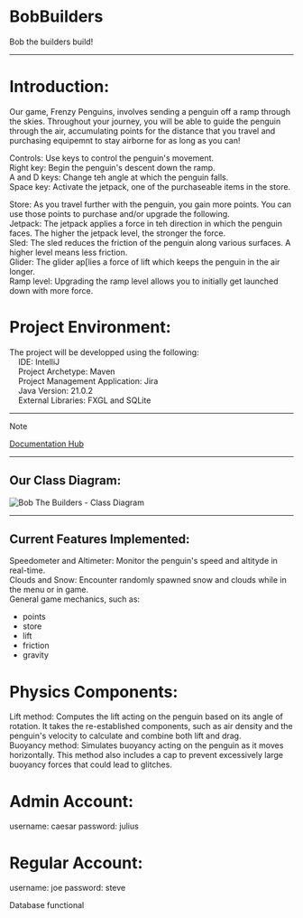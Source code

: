 # BobBuilders
Bob the builders build!

---
# Introduction:
Our game, Frenzy Penguins, involves sending a penguin off a ramp through the skies. Throughout your journey, you will be able to guide the penguin through the air, accumulating points for the distance that you travel and purchasing equipemnt to stay airborne for as long as you can!

Controls: Use keys to control the penguin's movement.<br>
  Right key: Begin the penguin's descent down the ramp.<br>
  A and D keys: Change teh angle at which the penguin falls.<br>
  Space key: Activate the jetpack, one of the purchaseable items in the store.<br>

Store:
As you travel further with the penguin, you gain more points. You can use those points to purchase and/or upgrade the following.<br>
  Jetpack: The jetpack applies a force in teh direction in which the penguin faces. The higher the jetpack level, the stronger the force.<br>
  Sled: The sled reduces the friction of the penguin along various surfaces. A higher level means less friction.<br>
  Glider: The glider ap[lies a force of lift which keeps the penguin in the air longer.<br>
  Ramp level: Upgrading the ramp level allows you to initially get launched down with more force.<br>


# Project Environment: 
The project will be developped using the following: <br>
&nbsp;&nbsp;&nbsp;&nbsp;IDE: IntelliJ <br>
&nbsp;&nbsp;&nbsp;&nbsp;Project Archetype:  Maven <br>
&nbsp;&nbsp;&nbsp;&nbsp;Project Management Application: Jira <br>
&nbsp;&nbsp;&nbsp;&nbsp;Java Version: 21.0.2 <br>
&nbsp;&nbsp;&nbsp;&nbsp;External Libraries: FXGL and SQLite

--- 
> [!NOTE]
> [Documentation Hub](https://drive.google.com/drive/folders/12dh4yEBmR-g0VRZZQVp94-PDsZ_ONl8B?usp=sharing)

---

## Our Class Diagram:
![Bob The Builders - Class Diagram](https://github.com/ddiliberto123/BobBuilders/assets/114122493/66c89044-7a74-493c-908a-d7d8eef00084)

--- 

## Current Features Implemented:
Speedometer and Altimeter: Monitor the penguin's speed and altityde in real-time.<br>
Clouds and Snow: Encounter randomly spawned snow and clouds while in the menu or in game.<br>
General game mechanics, such as:
- points
- store
- lift
- friction
- gravity

# Physics Components:
Lift method: Computes the lift acting on the penguin based on its angle of rotation. It takes the re-established components, such as air density and the penguin's velocity to calculate and combine both lift and drag.<br>
Buoyancy method: Simulates buoyancy acting on the penguin as it moves horizontally. This method also includes a cap to prevent excessively large buoyancy forces that could lead to glitches. 

# Admin Account:
username: caesar
password: julius

# Regular Account:
username: joe
password: steve

Database functional
